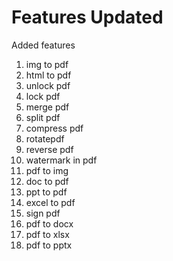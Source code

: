 # Features Updated

 Added features
 
1. img to pdf
2. html to pdf
3. unlock pdf
4. lock pdf
5. merge pdf
6. split pdf
7. compress pdf
8. rotatepdf
9. reverse pdf
10. watermark in pdf
11. pdf to img
12. doc to pdf
13. ppt to pdf
14. excel to pdf
15. sign pdf
16. pdf to docx
17. pdf to xlsx
18. pdf to pptx
